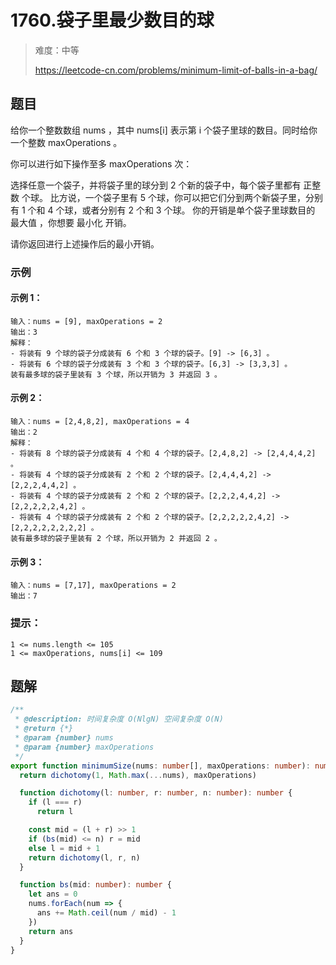 # 1760.袋子里最少数目的球

> 难度：中等
>
> https://leetcode-cn.com/problems/minimum-limit-of-balls-in-a-bag/

## 题目

给你一个整数数组 nums ，其中 nums[i] 表示第 i 个袋子里球的数目。同时给你一个整数 maxOperations 。

你可以进行如下操作至多 maxOperations 次：

选择任意一个袋子，并将袋子里的球分到 2 个新的袋子中，每个袋子里都有 正整数 个球。
比方说，一个袋子里有 5 个球，你可以把它们分到两个新袋子里，分别有 1 个和 4 个球，或者分别有 2 个和 3 个球。
你的开销是单个袋子里球数目的 最大值 ，你想要 最小化 开销。

请你返回进行上述操作后的最小开销。

### 示例

#### 示例 1：

```
输入：nums = [9], maxOperations = 2
输出：3
解释：
- 将装有 9 个球的袋子分成装有 6 个和 3 个球的袋子。[9] -> [6,3] 。
- 将装有 6 个球的袋子分成装有 3 个和 3 个球的袋子。[6,3] -> [3,3,3] 。
装有最多球的袋子里装有 3 个球，所以开销为 3 并返回 3 。
```

#### 示例 2：

```
输入：nums = [2,4,8,2], maxOperations = 4
输出：2
解释：
- 将装有 8 个球的袋子分成装有 4 个和 4 个球的袋子。[2,4,8,2] -> [2,4,4,4,2] 。
- 将装有 4 个球的袋子分成装有 2 个和 2 个球的袋子。[2,4,4,4,2] -> [2,2,2,4,4,2] 。
- 将装有 4 个球的袋子分成装有 2 个和 2 个球的袋子。[2,2,2,4,4,2] -> [2,2,2,2,2,4,2] 。
- 将装有 4 个球的袋子分成装有 2 个和 2 个球的袋子。[2,2,2,2,2,4,2] -> [2,2,2,2,2,2,2,2] 。
装有最多球的袋子里装有 2 个球，所以开销为 2 并返回 2 。
```

#### 示例 3：

```
输入：nums = [7,17], maxOperations = 2
输出：7
```

### 提示：

```
1 <= nums.length <= 105
1 <= maxOperations, nums[i] <= 109
```

## 题解

```ts
/**
 * @description: 时间复杂度 O(NlgN) 空间复杂度 O(N)
 * @return {*}
 * @param {number} nums
 * @param {number} maxOperations
 */
export function minimumSize(nums: number[], maxOperations: number): number {
  return dichotomy(1, Math.max(...nums), maxOperations)

  function dichotomy(l: number, r: number, n: number): number {
    if (l === r)
      return l

    const mid = (l + r) >> 1
    if (bs(mid) <= n) r = mid
    else l = mid + 1
    return dichotomy(l, r, n)
  }

  function bs(mid: number): number {
    let ans = 0
    nums.forEach(num => {
      ans += Math.ceil(num / mid) - 1
    })
    return ans
  }
}
```
